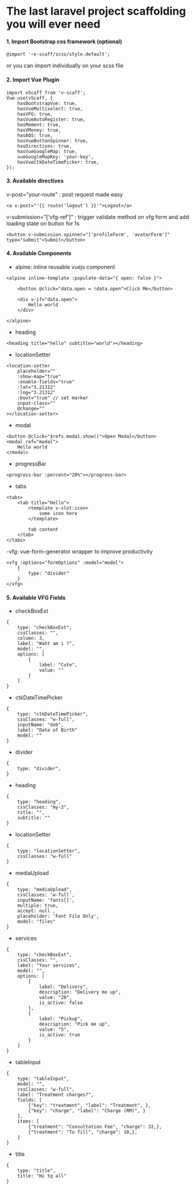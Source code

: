 # The last laravel project scaffolding you will ever need

#### 1. Import Bootstrap css framework (optional)

```
@import '~v-scaff/scss/style.default';
```
or you can import individually on your scss file

#### 2. Import Vue Plugin

```
import vScaff from 'v-scaff';
Vue.use(vScaff, {
    hasBootstrapVue: true,
    hasVueMultiselect: true,
    hasVFG: true,
    hasVueAutoRegister: true,
    hasMoment: true,
    hasVMoney: true,
    hasAOS: true,
    hasVueButtonSpinner: true,
    hasDirectives: true,
    hasVueGoogleMap: true,
    vueGoogleMapKey: 'your-key',
    hasVueCtkDateTimePicker: true,
});
```

#### 3. Available directives

v-post="your-route" : post request made easy
```
<a v-post="'{{ route('logout') }}'">Logout</a>
```

v-submission="['vfg-ref']" : trigger validate method on vfg form and add loading state on button for 1s
```
<button v-submission.spinner="['profileForm', 'avatarForm']" type="submit">Submit</button>
```

#### 4. Available Components

- alpine: inline reusable vuejs component
```
<alpine inline-template :populate-data="{ open: false }">

    <button @click="data.open = !data.open">Click Me</button>

    <div v-if="data.open">
        Hello world 
    </div>

</alpine>
```

- heading
```
<heading title="hello" subtitle="world"></heading>
```

- locationSetter
```
<location-setter
    placeholder=""
    :show-map="true"
    :enable-fields="true"
    :lat="3.21312"
    :lng="3.21312"
    :boot="true" // set marker
    input-class=""
    @change=""
></location-setter>
```

- modal
```
<button @click="$refs.modal.show()">Open Modal</button> 
<modal ref="modal">
    Hello world
</modal>
```

- progressBar
```
<progress-bar :percent="20%"></progress-bar>
```

- tabs
```
<tabs>
    <tab title="Hello">
        <template v-slot:icon>
            some icon here
        </template>

        tab content
    </tab>
</tabs>
```

-vfg: vue-form-generator wrapper to improve productivity
```
<vfg :options="formOptions" :model="model">
    {
        type: "divider"
    }
</vfg>
```

#### 5. Available VFG Fields 

- checkBoxExt
```
{
    type: "checkBoxExt",
    cssClasses: "",
    column: 3,
    label: "Waht am i ?",
    model: "",
    options: [
        {
            label: "Cute",
            value: ""
        }
    ]
}
```

- ctkDateTimePicker
```
{
    type: "ctkDateTimePicker",
    cssClasses: "w-full",
    inputName: "dob",
    label: "Date of Birth"
    model: ""
}
```

- divider
```
{
    type: "divider",
}
```

- heading
```
{
    type: "heading",
    cssClasses: "my-2",
    title: "",
    subtitle: ""
}
```

- locationSetter
```
{
    type: "locationSetter",
    cssClasses: "w-full"
}
```

- mediaUpload
```
{
    type: "mediaUpload",
    cssClasses: 'w-full',
    inputName: 'fonts[]',
    multiple: true,
    accept: null ,
    placeholder: 'Font File Only',
    model: "files"
}
```

- services
```
{
    type: "checkBoxExt",
    cssClasses: "",
    label: "Your services",
    model: "",
    options: [
        {
            label: "Delivery",
            description: "Delivery me up",
            value: "20",
            is_active: false
        },
        {
            label: "Pickup",
            description: "Pick me up",
            value: "5",
            is_active: true
        }
    ]
}
```

- tableInput
```
{
    type: "tableInput",
    model: "",
    cssClasses: "w-full",
    label: "Treatment charges?",
    fields: [
        {"key": "treatment", "label": "Treatment", },
        {"key": "charge", "label": "Charge (RM)", }
    ],
    items: [
        {"treatment": "Consultation Fee", "charge": 32,},
        {"treatment": "To fill", "charge": 10,},
    ]
}
```

- title
```
{
    type: "title",
    title: "Hi tq all"
}
```
